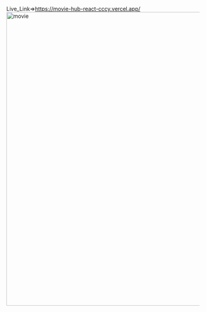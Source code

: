 Live_Link=>https://movie-hub-react-cccy.vercel.app/
<img width="1366" height="768" alt="movie" src="https://github.com/user-attachments/assets/a7fa8fc4-72f9-45eb-a5b5-af2715a345ea" />
